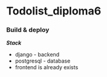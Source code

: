 # Todolist_diploma6
### Build & deploy

***Stack***
* django - backend
* postgresql - database
* frontend is already exists


